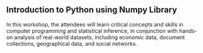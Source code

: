 ## Introduction to Python using Numpy Library 

In this workshop, the attendees will learn critical concepts and skills in computer programming and statistical inference, in conjunction with hands-on analysis of real-world datasets, including economic data, document collections, geographical data, and social networks.